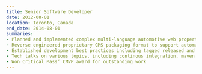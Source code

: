 ```yaml
--- 
title: Senior Software Developer
date: 2012-08-01
location: Toronto, Canada
end_date: 2014-08-01
summaries: 
- Planned and implemented complex multi-language automotive web property
- Reverse engineered proprietary CMS packaging format to support automated builds and deploys
- Established development best practices including tagged released and automated testing
- Tech talks on various topics, including continous integration, maven, etc.
- Won Critical Mass’ CMVP award for outstanding work
---
```



